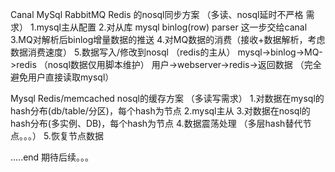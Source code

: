 Canal MySql RabbitMQ Redis 的nosql同步方案 （多读、nosql延时不严格 需求）
1.mysql主从配置
2.对从库 mysql binlog(row) parser 这一步交给canal
3.MQ对解析后binlog增量数据的推送
4.对MQ数据的消费（接收+数据解析，考虑数据消费速度）
5.数据写入/修改到nosql （redis的主从）
mysql->binlog->MQ->redis （nosql数据仅用脚本维护）
用户->webserver->redis->返回数据 （完全避免用户直接读取mysql）


Mysql Redis/memcached nosql的缓存方案 （多读写需求）
1.对数据在mysql的hash分布(db/table/分区)，每个hash为节点
2.mysql主从
3.对数据在nosql的hash分布(多实例、DB)，每个hash为节点
4.数据震荡处理 （多层hash替代节点。。。）
5.恢复节点数据


.....end 期待后续。。。


